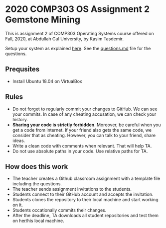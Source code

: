 # 2020 COMP303 OS Assignment 2 Gemstone Mining
This is assignment 2 of COMP303 Operating Systems course offered on Fall, 2020, at Abdullah Gul University, by Kasim Tasdemir.

Setup your system as explained [here](https://docs.google.com/document/d/1D3LnA0_xeYbbjsy9k3VN61rTBnec79oQBX7q2yJjO9A/edit?usp=sharing).
See the [questions.md](questions.md) file for the questions.

## Prequsites
- Install Ubuntu 18.04 on VirtualBox
## Rules
- Do not forget to regularly commit your changes to GitHub. We can see your commits. In case of any cheating accusation, we can check your history.
- **Sharing your code is strictly forbidden**. Moreover, be careful when you get a code from internet. If your friend also gets the same code, we consider that as cheating. However, you can talk to your friend, share ideas.
- Write a clean code with comments when relevant. That will help TA.
- Do not use absolute paths in your code. Use relative paths for TA.
## How does this work
- The teacher creates a Github classroom assignment with a template file including the questions.
- The teacher sends assignment invitations to the students.
- Students connect to their GitHub account and accepts the invitation.
- Students clones the repository to their local machine and start working on it.
- Students occationally commits their changes.
- After the deadline, TA downloads all student repositories and test them on her/his local machine.
